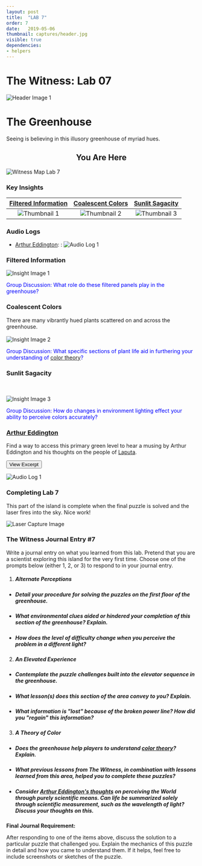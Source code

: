 ```yaml
---
layout: post
title:  "LAB 7"
order: 7
date:   2019-05-06
thumbnail: captures/header.jpg
visible: true
dependencies:
- helpers
---
```


# **The Witness: Lab 07**

![Header Image 1](captures/header.jpg#header)
# The Greenhouse

Seeing is believing in this illusory greenhouse of myriad hues.

## <center>You Are Here</center>

![Witness Map Lab 7](captures/Witness_Map_Lab7.jpg#capture)

### Key Insights

| [Filtered Information](#filtered-information) | [Coalescent Colors](#coalescent-colors) | [Sunlit Sagacity](#sunlit-sagacity) |
|:-:|:-:|:-:|
|![Thumbnail 1](captures/insight_1.jpg#thumbnail)| ![Thumbnail 2](captures/insight_2.jpg#thumbnail)| ![Thumbnail 3](captures/insight_3.jpg#thumbnail)|

### Audio Logs

- [Arthur Eddington](#arthur-eddington):
: ![Audio Log 1](captures/audio_log_1.jpg#audio_log)

### Filtered Information

![Insight Image 1](captures/insight_1.jpg#capture)

<span style="color: blue">Group Discussion: What role do these filtered panels play in the greenhouse?</span>

### Coalescent Colors
There are many vibrantly hued plants scattered on and across the greenhouse.
<br><br>
![Insight Image 2](captures/insight_2.jpg#capture)

<span style="color: blue">Group Discussion: What specific sections of plant life aid in furthering your understanding of [color theory](https://colormatters.com/color-and-design/basic-color-theory)?</span>

### Sunlit Sagacity
<br><br>
![Insight Image 3](captures/insight_3.jpg#capture)

<span style="color: blue">Group Discussion: How do changes in environment lighting effect your ability to perceive colors accurately?</span>

### [Arthur Eddington](https://psychology.fas.harvard.edu/people/b-f-skinner)

Find a way to access this primary green level to hear a musing by Arthur Eddington and his thoughts on the people of [Laputa](https://en.wikipedia.org/wiki/Laputa).

<button onclick="collapseExcerpt1()">View Excerpt</button>

<div id="excerpt1" style="display:none">
As scientists, we realise that colour is merely a question
of the wavelengths of aethereal vibrations,

but that does not seem to have dispelled the feeling
that eyes which reflect light near wavelength 4800
are a subject for rhapsody

whilst those which reflect wavelength 5300
are left unsung.

We have not yet reached the practice of the Laputans, who,
“if they would, for example, praise the beauty of a
woman, or any other animal,

they describe it by rhombs, circles,
parallelograms, ellipses, and other geometrical terms.”

The materialist who is convinced that all phenomena
arise from electrons and quanta and the like
controlled by mathematical formulae,

must presumably hold the belief
that his wife is a rather elaborate differential equation,

but he is probably tactful enough
not to obtrude this opinion in domestic life.

If this kind of scientific dissection
is felt to be inadequate and irrelevant
in ordinary personal relationships,

it is surely out of place
in the most personal relationship of all —
that of the human soul to a divine spirit.

<br>---<br>
Arthur Eddington, 1927
</div>

![Audio Log 1](captures/audio_log_1.jpg#capture)

### Completing Lab 7

This part of the island is complete when the final puzzle is solved and the laser fires into the sky. Nice work!

![Laser Capture Image](captures/laser_capture.jpg#header)

### The Witness Journal Entry #7

Write a journal entry on what you learned from this lab. Pretend that you are a scientist exploring this island for the very first time. Choose one of the prompts below (either 1, 2, or 3) to respond to in your journal entry.

1. ##### **Alternate Perceptions**
  - ##### Detail your procedure for solving the puzzles on the first floor of the greenhouse.
  - ##### What environmental clues aided or hindered your completion of this section of the greenhouse? Explain.
  - ##### How does the level of difficulty change when you perceive the problem in a different light?

2. ##### **An Elevated Experience**
  - ##### Contemplate the puzzle challenges built into the elevator sequence in the greenhouse.
  - ##### What lesson(s) does this section of the area convey to you? Explain.
  - ##### What information is "lost" because of the broken power line? How did you "regain" this information?

3. ##### **A Theory of Color**
  - ##### Does the greenhouse help players to understand [color theory](https://colormatters.com/color-and-design/basic-color-theory)? Explain.
  - ##### What previous lessons from The Witness, in combination with lessons learned from this area, helped you to complete these puzzles?
  - ##### Consider [Arthur Eddington's thoughts](#arthur-eddington) on perceiving the World through purely scientific means. Can life be summarized solely through scientific measurement, such as the wavelength of light? Discuss your thoughts on this.

**Final Journal Requirement:**

After responding to one of the items above, discuss the solution to a particular puzzle that challenged you. Explain the mechanics of this puzzle in detail and how you came to understand them. If it helps, feel free to include screenshots or sketches of the puzzle.
